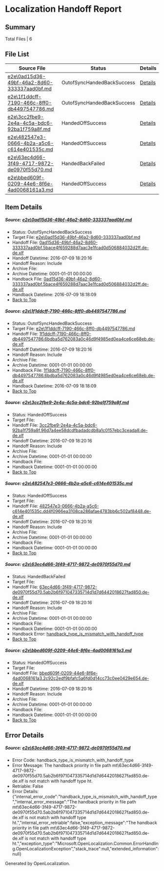 # <a name='report-top'></a> Localization Handoff Report

## Summary
 Total Files | 6

## File List
 Source File | Status | Details 
 ----------- | ------ | ------- 
 [e2e\0ad15d36-49bf-46a2-8d60-333337aad0bf.md](https://github.com/OpenLocalizationTestOrg/oltest/blob/ceac1820bc9b2682e029fcaa5211e5d6100ad23e/e2e/0ad15d36-49bf-46a2-8d60-333337aad0bf.md) | OutofSyncHandedBackSuccess | [Details](#baf089d7985cfa95740b93a07ac7f3019174f59c1)
 [e2e\1f1ddcff-7190-466c-8ff0-db4497547786.md](https://github.com/OpenLocalizationTestOrg/oltest/blob/4db28dabfe415a8134a1799eaa5a4ab57be264de/e2e/1f1ddcff-7190-466c-8ff0-db4497547786.md) | OutofSyncHandedBackSuccess | [Details](#a59b409f93f1fa68c66ab2b3d396a43919f868802)
 [e2e\3cc2fbe9-2e4a-4c5a-bdc6-92ba1f759a8f.md](https://github.com/OpenLocalizationTestOrg/oltest/blob/c09e38bd1add2fb55039ba75c3e181edb4e22137/e2e/3cc2fbe9-2e4a-4c5a-bdc6-92ba1f759a8f.md) | HandedOffSuccess | [Details](#aacfbe2294ac6333824538343f1d22a9bc6b65294)
 [e2e\482547e3-0666-4b2a-a5c6-c614e401535c.md](https://github.com/OpenLocalizationTestOrg/oltest/blob/db08b19d39f1567e928403737756fe767e99b84c/e2e/482547e3-0666-4b2a-a5c6-c614e401535c.md) | HandedOffSuccess | [Details](#720bb8f7075498250b42eeb558db20f7da52a4195)
 [e2e\63ec4d66-3f49-4717-9872-de0970f55d70.md](https://github.com/OpenLocalizationTestOrg/oltest/blob/5989cf0e3fba1f59c0156392e06d59bfbcf95fa8/e2e/63ec4d66-3f49-4717-9872-de0970f55d70.md) | HandedBackFailed | [Details](#d1b6225730b72970c00fc4fd987c7c81910712ca7)
 [e2e\bbed609f-0209-44e6-8f6e-4ad0068161a3.md](https://github.com/OpenLocalizationTestOrg/oltest/blob/db08b19d39f1567e928403737756fe767e99b84c/e2e/bbed609f-0209-44e6-8f6e-4ad0068161a3.md) | HandedOffSuccess | [Details](#1a953eb730f4c5f06c0cc29bfbf5583705928e479)

## Item Details
##### <a name='baf089d7985cfa95740b93a07ac7f3019174f59c1'></a> Source: [e2e\0ad15d36-49bf-46a2-8d60-333337aad0bf.md](https://github.com/OpenLocalizationTestOrg/oltest/blob/ceac1820bc9b2682e029fcaa5211e5d6100ad23e/e2e/0ad15d36-49bf-46a2-8d60-333337aad0bf.md)
* Status: OutofSyncHandedBackSuccess
* Target File: [e2e\0ad15d36-49bf-46a2-8d60-333337aad0bf.md](https://github.com/OpenLocalizationTestOrg/oltest-dede-fly/blob/26b5e04e64117ba91473323b293e95c49b499165/e2e/0ad15d36-49bf-46a2-8d60-333337aad0bf.md)
* Handoff File: [0ad15d36-49bf-46a2-8d60-333337aad0bf.5bace4f659288d7aac3e1fcad0d506884032d2ff.de-de.xlf](https://github.com/OpenLocalizationTestOrg/olhandoff-e2e/blob/63afb38090c63f485f3d018867d84bd0f8e5bc3f/ol-handoff/OpenLocalizationTestOrg/oltest-dede-fly/ci/0ad15d36-49bf-46a2-8d60-333337aad0bf.5bace4f659288d7aac3e1fcad0d506884032d2ff.de-de.xlf)
* Handoff Datetime: 2016-07-09 18:20:16
* Handoff Reason: Include
* Archive File: 
* Archive Datetime: 0001-01-01 00:00:00
* Handback File: [0ad15d36-49bf-46a2-8d60-333337aad0bf.5bace4f659288d7aac3e1fcad0d506884032d2ff.de-de.xlf](https://github.com/OpenLocalizationTestOrg/olhandback-e2e/blob/0a1980a3fccb8c37e9ab61cbb7bda913a1deff28/ol-handback/OpenLocalizationTestOrg/oltest-dede-fly/ci/mt/0ad15d36-49bf-46a2-8d60-333337aad0bf.5bace4f659288d7aac3e1fcad0d506884032d2ff.de-de.xlf)
* Handback Datetime: 2016-07-09 18:18:09
* [Back to Top](#report-top)

##### <a name='a59b409f93f1fa68c66ab2b3d396a43919f868802'></a> Source: [e2e\1f1ddcff-7190-466c-8ff0-db4497547786.md](https://github.com/OpenLocalizationTestOrg/oltest/blob/4db28dabfe415a8134a1799eaa5a4ab57be264de/e2e/1f1ddcff-7190-466c-8ff0-db4497547786.md)
* Status: OutofSyncHandedBackSuccess
* Target File: [e2e\1f1ddcff-7190-466c-8ff0-db4497547786.md](https://github.com/OpenLocalizationTestOrg/oltest-dede-fly/blob/26b5e04e64117ba91473323b293e95c49b499165/e2e/1f1ddcff-7190-466c-8ff0-db4497547786.md)
* Handoff File: [1f1ddcff-7190-466c-8ff0-db4497547786.6bdba5d762083a0c46d9f4985ed0ea4ce6ce68eb.de-de.xlf](https://github.com/OpenLocalizationTestOrg/olhandoff-e2e/blob/63afb38090c63f485f3d018867d84bd0f8e5bc3f/ol-handoff/OpenLocalizationTestOrg/oltest-dede-fly/ci/1f1ddcff-7190-466c-8ff0-db4497547786.6bdba5d762083a0c46d9f4985ed0ea4ce6ce68eb.de-de.xlf)
* Handoff Datetime: 2016-07-09 18:20:16
* Handoff Reason: Include
* Archive File: 
* Archive Datetime: 0001-01-01 00:00:00
* Handback File: [1f1ddcff-7190-466c-8ff0-db4497547786.6bdba5d762083a0c46d9f4985ed0ea4ce6ce68eb.de-de.xlf](https://github.com/OpenLocalizationTestOrg/olhandback-e2e/blob/0a1980a3fccb8c37e9ab61cbb7bda913a1deff28/ol-handback/OpenLocalizationTestOrg/oltest-dede-fly/ci/mt/1f1ddcff-7190-466c-8ff0-db4497547786.6bdba5d762083a0c46d9f4985ed0ea4ce6ce68eb.de-de.xlf)
* Handback Datetime: 2016-07-09 18:18:09
* [Back to Top](#report-top)

##### <a name='aacfbe2294ac6333824538343f1d22a9bc6b65294'></a> Source: [e2e\3cc2fbe9-2e4a-4c5a-bdc6-92ba1f759a8f.md](https://github.com/OpenLocalizationTestOrg/oltest/blob/c09e38bd1add2fb55039ba75c3e181edb4e22137/e2e/3cc2fbe9-2e4a-4c5a-bdc6-92ba1f759a8f.md)
* Status: HandedOffSuccess
* Target File: 
* Handoff File: [3cc2fbe9-2e4a-4c5a-bdc6-92ba1f759a8f.96d7a4ee58dcdfbadadcdb8a1c0157ebc3ceada8.de-de.xlf](https://github.com/OpenLocalizationTestOrg/olhandoff-e2e/blob/63afb38090c63f485f3d018867d84bd0f8e5bc3f/ol-handoff/OpenLocalizationTestOrg/oltest-dede-fly/ci/3cc2fbe9-2e4a-4c5a-bdc6-92ba1f759a8f.96d7a4ee58dcdfbadadcdb8a1c0157ebc3ceada8.de-de.xlf)
* Handoff Datetime: 2016-07-09 18:20:16
* Handoff Reason: Include
* Archive File: 
* Archive Datetime: 0001-01-01 00:00:00
* Handback File: 
* Handback Datetime: 0001-01-01 00:00:00
* [Back to Top](#report-top)

##### <a name='720bb8f7075498250b42eeb558db20f7da52a4195'></a> Source: [e2e\482547e3-0666-4b2a-a5c6-c614e401535c.md](https://github.com/OpenLocalizationTestOrg/oltest/blob/db08b19d39f1567e928403737756fe767e99b84c/e2e/482547e3-0666-4b2a-a5c6-c614e401535c.md)
* Status: HandedOffSuccess
* Target File: 
* Handoff File: [482547e3-0666-4b2a-a5c6-c614e401535c.dd4f0966ea3108ca286afae4783bb6c502af8448.de-de.xlf](https://github.com/OpenLocalizationTestOrg/olhandoff-e2e/blob/63afb38090c63f485f3d018867d84bd0f8e5bc3f/ol-handoff/OpenLocalizationTestOrg/oltest-dede-fly/ci/482547e3-0666-4b2a-a5c6-c614e401535c.dd4f0966ea3108ca286afae4783bb6c502af8448.de-de.xlf)
* Handoff Datetime: 2016-07-09 18:20:16
* Handoff Reason: Include
* Archive File: 
* Archive Datetime: 0001-01-01 00:00:00
* Handback File: 
* Handback Datetime: 0001-01-01 00:00:00
* [Back to Top](#report-top)

##### <a name='d1b6225730b72970c00fc4fd987c7c81910712ca7'></a> Source: [e2e\63ec4d66-3f49-4717-9872-de0970f55d70.md](https://github.com/OpenLocalizationTestOrg/oltest/blob/5989cf0e3fba1f59c0156392e06d59bfbcf95fa8/e2e/63ec4d66-3f49-4717-9872-de0970f55d70.md)
* Status: HandedBackFailed
* Target File: 
* Handoff File: [63ec4d66-3f49-4717-9872-de0970f55d70.5ab2b6f971047335714d1d7d6442018627fad850.de-de.xlf](https://github.com/OpenLocalizationTestOrg/olhandoff-e2e/blob/63afb38090c63f485f3d018867d84bd0f8e5bc3f/ol-handoff/OpenLocalizationTestOrg/oltest-dede-fly/ci/63ec4d66-3f49-4717-9872-de0970f55d70.5ab2b6f971047335714d1d7d6442018627fad850.de-de.xlf)
* Handoff Datetime: 2016-07-09 18:20:16
* Handoff Reason: Include
* Archive File: 
* Archive Datetime: 0001-01-01 00:00:00
* Handback File: 
* Handback Datetime: 0001-01-01 00:00:00
* Handback Error: [handback_type_is_mismatch_with_handoff_type](#d1b6225730b72970c00fc4fd987c7c81910712ca7handback_type_is_mismatch_with_handoff_type)
* [Back to Top](#report-top)

##### <a name='1a953eb730f4c5f06c0cc29bfbf5583705928e479'></a> Source: [e2e\bbed609f-0209-44e6-8f6e-4ad0068161a3.md](https://github.com/OpenLocalizationTestOrg/oltest/blob/db08b19d39f1567e928403737756fe767e99b84c/e2e/bbed609f-0209-44e6-8f6e-4ad0068161a3.md)
* Status: HandedOffSuccess
* Target File: 
* Handoff File: [bbed609f-0209-44e6-8f6e-4ad0068161a3.2c92c2edf9bfafc5a6fd0d14cc73c0ee0429e654.de-de.xlf](https://github.com/OpenLocalizationTestOrg/olhandoff-e2e/blob/63afb38090c63f485f3d018867d84bd0f8e5bc3f/ol-handoff/OpenLocalizationTestOrg/oltest-dede-fly/ci/bbed609f-0209-44e6-8f6e-4ad0068161a3.2c92c2edf9bfafc5a6fd0d14cc73c0ee0429e654.de-de.xlf)
* Handoff Datetime: 2016-07-09 18:20:16
* Handoff Reason: Include
* Archive File: 
* Archive Datetime: 0001-01-01 00:00:00
* Handback File: 
* Handback Datetime: 0001-01-01 00:00:00
* [Back to Top](#report-top)


## Error Details
##### <a name='d1b6225730b72970c00fc4fd987c7c81910712ca7handback_type_is_mismatch_with_handoff_type'></a> Source: [e2e\63ec4d66-3f49-4717-9872-de0970f55d70.md](#d1b6225730b72970c00fc4fd987c7c81910712ca7)
* Error Code: handback_type_is_mismatch_with_handoff_type
* Error Message: The handback priority in file path mt\63ec4d66-3f49-4717-9872-de0970f55d70.5ab2b6f971047335714d1d7d6442018627fad850.de-de.xlf is not match with handoff type ht.
* Retriable: False
* Error Details: {"internal_error_code":"handback_type_is_mismatch_with_handoff_type","internal_error_message":"The handback priority in file path mt\\63ec4d66-3f49-4717-9872-de0970f55d70.5ab2b6f971047335714d1d7d6442018627fad850.de-de.xlf is not match with handoff type ht.","internal_error_retriable":false,"exception_message":"The handback priority in file path mt\\63ec4d66-3f49-4717-9872-de0970f55d70.5ab2b6f971047335714d1d7d6442018627fad850.de-de.xlf is not match with handoff type ht.","exception_type":"Microsoft.OpenLocalization.Common.ErrorHandling.OpenLocalizationException","stack_trace":null,"extended_information":null}


Generated by OpenLocalization.
